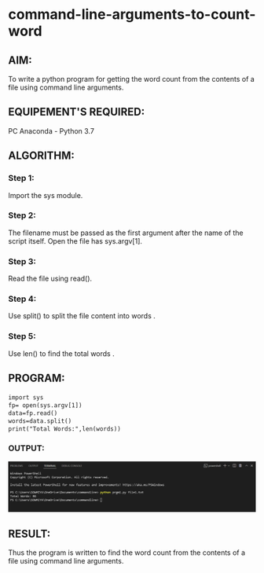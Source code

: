 # command-line-arguments-to-count-word
## AIM:
To write a python program for getting the word count from the contents of a file using command line arguments.
## EQUIPEMENT'S REQUIRED: 
PC
Anaconda - Python 3.7
## ALGORITHM: 
### Step 1:
Import the sys module.
### Step 2: 
The filename must be passed as the first argument after the name of the script itself.
Open the file has sys.argv[1].
### Step 3: 
Read the file using read().
### Step 4:  
Use split() to split the file content  into words .
### Step 5: 
Use len() to find the total words .


## PROGRAM:
```
import sys
fp= open(sys.argv[1])
data=fp.read()
words=data.split()
print("Total Words:",len(words))
```

### OUTPUT:
![Output](./terminalop.png)


## RESULT:
Thus the program is written to find the word count from the contents of a file using command line arguments.

